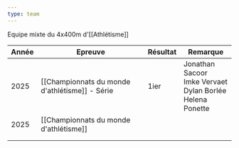 ```yaml
---
type: team
---
```

Equipe mixte du 4x400m d'[[Athlétisme]]

| Année | Epreuve                                        | Résultat | Remarque                                                          |
| ----- | ---------------------------------------------- | -------- | ----------------------------------------------------------------- |
| 2025  | [[Championnats du monde d'athlétisme]] - Série | 1ier     | Jonathan Sacoor<br>Imke Vervaet<br>Dylan Borlée<br>Helena Ponette |
| 2025  | [[Championnats du monde d'athlétisme]]         |          |                                                                   |
|       |                                                |          |                                                                   |
|       |                                                |          |                                                                   |

